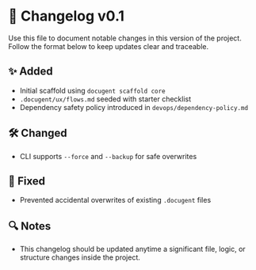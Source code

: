 # 📝 Changelog v0.1

Use this file to document notable changes in this version of the project. Follow the format below to keep updates clear and traceable.

## ✨ Added

- Initial scaffold using `docugent scaffold core`
- `.docugent/ux/flows.md` seeded with starter checklist
- Dependency safety policy introduced in `devops/dependency-policy.md`

## 🛠 Changed

- CLI supports `--force` and `--backup` for safe overwrites

## 🐛 Fixed

- Prevented accidental overwrites of existing `.docugent` files

## 🔍 Notes

- This changelog should be updated anytime a significant file, logic, or structure changes inside the project.
